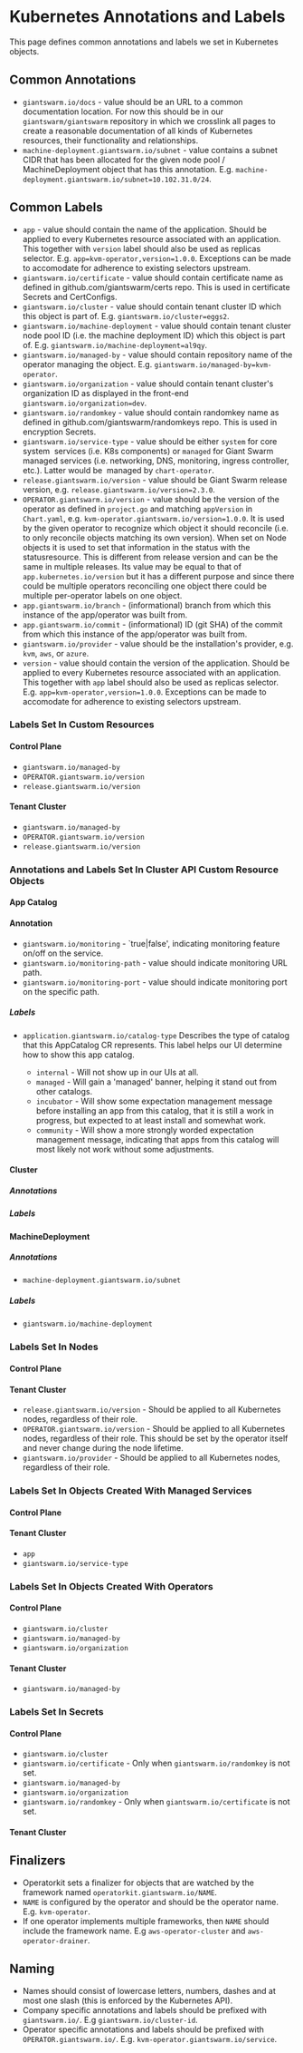 # Kubernetes Annotations and Labels

This page defines common annotations and labels we set in Kubernetes objects.

## Common Annotations

- `giantswarm.io/docs` - value should be an URL to a common documentation
  location. For now this should be in our `giantswarm/giantswarm` repository in
  which we crosslink all pages to create a reasonable documentation of all kinds
  of Kubernetes resources, their functionality and relationships.
- `machine-deployment.giantswarm.io/subnet` - value contains a subnet CIDR that
  has been allocated for the given node pool / MachineDeployment object that
  has this annotation. E.g.
  `machine-deployment.giantswarm.io/subnet=10.102.31.0/24`.

## Common Labels

- `app` - value should contain the name of the application. Should be applied
  to every Kubernetes resource associated with an application. This together with `version`
  label should also be used as replicas selector. E.g. `app=kvm-operator,version=1.0.0`. Exceptions can
  be made to accomodate for adherence to existing selectors upstream.
- `giantswarm.io/certificate` - value should contain certificate name as
  defined in github.com/giantswarm/certs repo. This is used in certificate
  Secrets and CertConfigs.
- `giantswarm.io/cluster` - value should contain tenant cluster ID which this
  object is part of. E.g. `giantswarm.io/cluster=eggs2`.
- `giantswarm.io/machine-deployment` - value should contain tenant cluster node
  pool ID (i.e. the machine deployment ID) which this object is part of. E.g.
  `giantswarm.io/machine-deployment=al9qy`.
- `giantswarm.io/managed-by` - value should contain repository name of the
  operator managing the object. E.g. `giantswarm.io/managed-by=kvm-operator`.
- `giantswarm.io/organization` - value should contain tenant cluster's
  organization ID as displayed in the front-end
  `giantswarm.io/organization=dev`.
- `giantswarm.io/randomkey` - value should contain randomkey name as defined in
  github.com/giantswarm/randomkeys repo. This is used in encryption Secrets.
- `giantswarm.io/service-type` - value should be either `system` for core system
  services (i.e. K8s components) or `managed` for Giant Swarm managed services
  (i.e. networking, DNS, monitoring, ingress controller, etc.). Latter would be
  managed by `chart-operator`.
- `release.giantswarm.io/version` - value should be Giant Swarm release
  version, e.g. `release.giantswarm.io/version=2.3.0`.
- `OPERATOR.giantswarm.io/version` - value should be the version of the
  operator as defined in `project.go` and matching `appVersion` in
  `Chart.yaml`, e.g. `kvm-operator.giantswarm.io/version=1.0.0`. It is used by
  the given operator to recognize which object it should reconcile (i.e. to
  only reconcile objects matching its own version). When set on Node objects it
  is used to set that information in the status with the statusresource. This
  is different from release version and can be the same in multiple releases.
  Its value may be equal to that of `app.kubernetes.io/version` but it has a
  different purpose and since there could be multiple operators reconciling one
  object there could be multiple per-operator labels on one object.
- `app.giantswarm.io/branch` - (informational) branch from which this
  instance of the app/operator was built from.
- `app.giantswarm.io/commit` - (informational) ID (git SHA) of the commit from
  which this instance of the app/operator was built from.
- `giantswarm.io/provider` - value should be the installation's provider, e.g.
  `kvm`, `aws`, or `azure`.
- `version` - value should contain the version of the application.  Should be applied
  to every Kubernetes resource associated with an application. This together with `app`
  label should also be used as replicas selector. E.g. `app=kvm-operator,version=1.0.0`. Exceptions can
  be made to accomodate for adherence to existing selectors upstream.

### Labels Set In Custom Resources

#### Control Plane

- `giantswarm.io/managed-by`
- `OPERATOR.giantswarm.io/version`
- `release.giantswarm.io/version`

#### Tenant Cluster

- `giantswarm.io/managed-by`
- `OPERATOR.giantswarm.io/version`
- `release.giantswarm.io/version`


### Annotations and Labels Set In Cluster API Custom Resource Objects

#### App Catalog

#### Annotation

- `giantswarm.io/monitoring` - `true|false', indicating monitoring feature on/off on the service.
- `giantswarm.io/monitoring-path` - value should indicate monitoring URL path.
- `giantswarm.io/monitoring-port` - value should indicate monitoring port on the specific path.

##### Labels

- `application.giantswarm.io/catalog-type`
  Describes the type of catalog that this AppCatalog CR represents.
  This label helps our UI determine how to show this app catalog.

  - `internal` - Will not show up in our UIs at all.
  - `managed` - Will gain a 'managed' banner, helping it stand out from other catalogs.
  - `incubator` - Will show some expectation management message before installing an app from this catalog, that it is still a work in progress, but expected to at least install and somewhat work.
  - `community` - Will show a more strongly worded expectation management message, indicating that  apps from this catalog will most likely not work without some adjustments.

#### Cluster

##### Annotations

##### Labels

#### MachineDeployment

##### Annotations

- `machine-deployment.giantswarm.io/subnet`

##### Labels

- `giantswarm.io/machine-deployment`

### Labels Set In Nodes

#### Control Plane

#### Tenant Cluster

- `release.giantswarm.io/version` - Should be applied to all Kubernetes nodes,
  regardless of their role.
- `OPERATOR.giantswarm.io/version` - Should be applied to all Kubernetes nodes,
  regardless of their role. This should be set by the operator itself and never
  change during the node lifetime.
- `giantswarm.io/provider` - Should be applied to all Kubernetes nodes,
  regardless of their role.

### Labels Set In Objects Created With Managed Services

#### Control Plane

#### Tenant Cluster

- `app`
- `giantswarm.io/service-type`

### Labels Set In Objects Created With Operators

#### Control Plane

- `giantswarm.io/cluster`
- `giantswarm.io/managed-by`
- `giantswarm.io/organization`

#### Tenant Cluster

- `giantswarm.io/managed-by`

### Labels Set In Secrets

#### Control Plane

- `giantswarm.io/cluster`
- `giantswarm.io/certificate` - Only when `giantswarm.io/randomkey` is not set.
- `giantswarm.io/managed-by`
- `giantswarm.io/organization`
- `giantswarm.io/randomkey` - Only when `giantswarm.io/certificate` is not set.

#### Tenant Cluster

## Finalizers

- Operatorkit sets a finalizer for objects that are watched by the framework
  named `operatorkit.giantswarm.io/NAME`.
- `NAME` is configured by the operator and should be the operator name. E.g.
  `kvm-operator`.
- If one operator implements multiple frameworks, then `NAME` should include
  the framework name. E.g `aws-operator-cluster` and
  `aws-operator-drainer`.

## Naming

- Names should consist of lowercase letters, numbers, dashes and at most one
  slash (this is enforced by the Kubernetes API).
- Company specific annotations and labels should be prefixed with
  `giantswarm.io/`. E.g `giantswarm.io/cluster-id`.
- Operator specific annotations and labels should be prefixed with
  `OPERATOR.giantswarm.io/`. E.g. `kvm-operator.giantswarm.io/service`.
